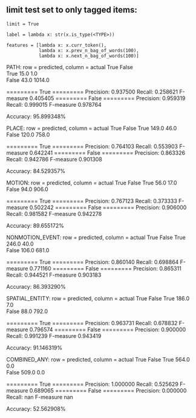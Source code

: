 ## limit test set to only tagged items:

	limit = True

	label = lambda x: str(x.is_type(<TYPE>))

    features = [lambda x: x.curr_token(),
                lambda x: x.prev_n_bag_of_words(100),
                lambda x: x.next_n_bag_of_words(100)]


PATH:
row = predicted, column = actual
      True False  
True  15.0 1.0    
False 43.0 1014.0 

========= True =========
Precision: 0.937500 
Recall: 0.258621
F-measure 0.405405
========= False =========
Precision: 0.959319 
Recall: 0.999015
F-measure 0.978764

Accuracy: 95.899348%


PLACE:
row = predicted, column = actual
      True  False 
True  149.0 46.0  
False 120.0 758.0 

========= True =========
Precision: 0.764103 
Recall: 0.553903
F-measure 0.642241
========= False =========
Precision: 0.863326 
Recall: 0.942786
F-measure 0.901308

Accuracy: 84.529357%


MOTION:
row = predicted, column = actual
      True False 
True  56.0 17.0  
False 94.0 906.0 

========= True =========
Precision: 0.767123 
Recall: 0.373333
F-measure 0.502242
========= False =========
Precision: 0.906000 
Recall: 0.981582
F-measure 0.942278

Accuracy: 89.655172%


NONMOTION_EVENT:
row = predicted, column = actual
      True  False 
True  246.0 40.0  
False 106.0 681.0 

========= True =========
Precision: 0.860140 
Recall: 0.698864
F-measure 0.771160
========= False =========
Precision: 0.865311 
Recall: 0.944521
F-measure 0.903183

Accuracy: 86.393290%


SPATIAL_ENTITY:
row = predicted, column = actual
      True  False 
True  186.0 7.0   
False 88.0  792.0 

========= True =========
Precision: 0.963731 
Recall: 0.678832
F-measure 0.796574
========= False =========
Precision: 0.900000 
Recall: 0.991239
F-measure 0.943419

Accuracy: 91.146319%


COMBINED_ANY:
row = predicted, column = actual
      True  False 
True  564.0 0.0   
False 509.0 0.0   

========= True =========
Precision: 1.000000 
Recall: 0.525629
F-measure 0.689065
========= False =========
Precision: 0.000000 
Recall: nan
F-measure nan

Accuracy: 52.562908%